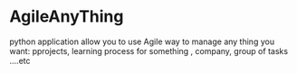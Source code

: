 # AgileAnyThing
python application allow you to use Agile way to manage any thing you want: pprojects, learning process for something , company, group of tasks ....etc
